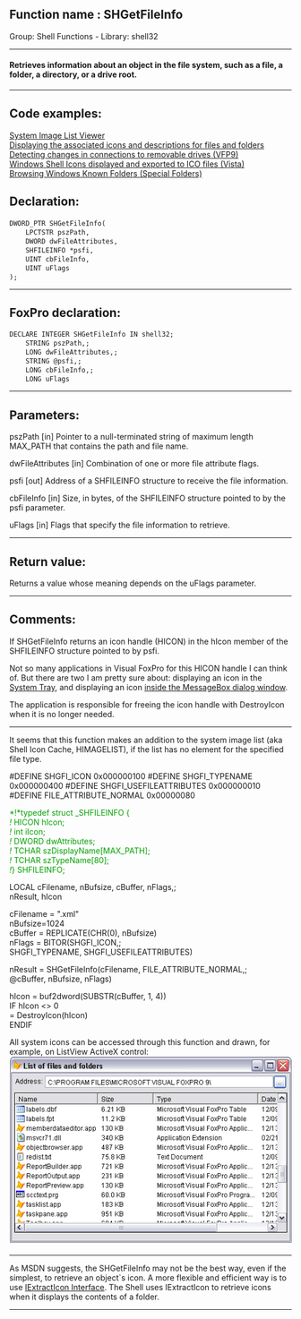 
## Function name : SHGetFileInfo
Group: Shell Functions - Library: shell32    
***  


#### Retrieves information about an object in the file system, such as a file, a folder, a directory, or a drive root.

***  


## Code examples:
[System Image List Viewer](../../samples/sample_021.md)  
[Displaying the associated icons and descriptions for files and folders](../../samples/sample_530.md)  
[Detecting changes in connections to removable drives (VFP9)](../../samples/sample_573.md)  
[Windows Shell Icons displayed and exported to ICO files (Vista)](../../samples/sample_575.md)  
[Browsing Windows Known Folders (Special Folders)](../../samples/sample_576.md)  

## Declaration:
```foxpro  
DWORD_PTR SHGetFileInfo(
	LPCTSTR pszPath,
	DWORD dwFileAttributes,
	SHFILEINFO *psfi,
	UINT cbFileInfo,
	UINT uFlags
);  
```  
***  


## FoxPro declaration:
```foxpro  
DECLARE INTEGER SHGetFileInfo IN shell32;
	STRING pszPath,;
	LONG dwFileAttributes,;
	STRING @psfi,;
	LONG cbFileInfo,;
	LONG uFlags  
```  
***  


## Parameters:
pszPath
[in] Pointer to a null-terminated string of maximum length MAX_PATH that contains the path and file name.

dwFileAttributes
[in] Combination of one or more file attribute flags.

psfi
[out] Address of a SHFILEINFO structure to receive the file information.

cbFileInfo
[in] Size, in bytes, of the SHFILEINFO structure pointed to by the psfi parameter.

uFlags
[in] Flags that specify the file information to retrieve.  
***  


## Return value:
Returns a value whose meaning depends on the uFlags parameter.  
***  


## Comments:
If SHGetFileInfo returns an icon handle (HICON) in the hIcon member of the SHFILEINFO structure pointed to by psfi.   
  
Not so many applications in Visual FoxPro for this HICON handle I can think of. But there are two I am pretty sure about: displaying an icon in the <a href="?example=235">System Tray</a>, and displaying an icon <a href="?example=500">inside the MessageBox dialog window</a>.  
  
The application is responsible for freeing the icon handle with DestroyIcon when it is no longer needed.  
  
* * *  
It seems that this function makes an addition to the system image list (aka Shell Icon Cache, HIMAGELIST), if the list has no element for the specified file type.  
  
<div class="precode">#DEFINE SHGFI_ICON 0x000000100  
#DEFINE SHGFI_TYPENAME 0x000000400  
#DEFINE SHGFI_USEFILEATTRIBUTES 0x000000010  
#DEFINE FILE_ATTRIBUTE_NORMAL 0x00000080  
  
<span style="color:#00a000;">*!*typedef struct _SHFILEINFO {  
*!*	HICON hIcon;  
*!*	int iIcon;  
*!*	DWORD dwAttributes;  
*!*	TCHAR szDisplayName[MAX_PATH];  
*!*	TCHAR szTypeName[80];  
*!*} SHFILEINFO;</span>  
  
LOCAL cFilename, nBufsize, cBuffer, nFlags,;  
	nResult, hIcon  
  
cFilename = ".xml"  
nBufsize=1024  
cBuffer = REPLICATE(CHR(0), nBufsize)  
nFlags = BITOR(SHGFI_ICON,;  
	SHGFI_TYPENAME, SHGFI_USEFILEATTRIBUTES)  
  
nResult = SHGetFileInfo(cFilename, FILE_ATTRIBUTE_NORMAL,;  
	@cBuffer, nBufsize, nFlags)  
  
hIcon = buf2dword(SUBSTR(cBuffer, 1, 4))  
IF hIcon <> 0  
	= DestroyIcon(hIcon)  
ENDIF  
</div>  
All system icons can be accessed through this function and drawn, for example, on ListView ActiveX control:  
  
<img src="images/sysimagelist.png" width=507 height=338>  
  
* * *  
As MSDN suggests, the SHGetFileInfo may not be the best way, even if the simplest, to retrieve an object`s icon. A more flexible and efficient way is to use <a href="http://msdn.microsoft.com/en-us/library/bb761854(v=vs.85).aspx">IExtractIcon Interface</a>. The Shell uses IExtractIcon to retrieve icons when it displays the contents of a folder.  
  
***  

